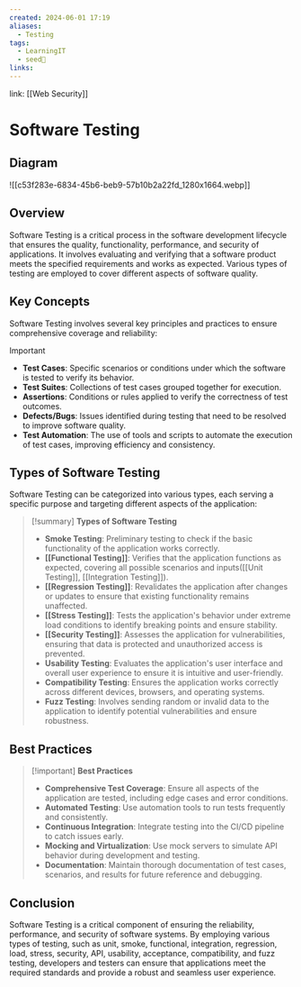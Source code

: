 ```yaml
---
created: 2024-06-01 17:19
aliases:
  - Testing
tags:
  - LearningIT
  - seed🌱
links:
---
```


link: [[Web Security]]

# Software Testing

## Diagram
![[c53f283e-6834-45b6-beb9-57b10b2a22fd_1280x1664.webp]]

## Overview

Software Testing is a critical process in the software development lifecycle that ensures the quality, functionality, performance, and security of applications. It involves evaluating and verifying that a software product meets the specified requirements and works as expected. Various types of testing are employed to cover different aspects of software quality.

## Key Concepts

Software Testing involves several key principles and practices to ensure comprehensive coverage and reliability:

> [!important]
> 
> - **Test Cases**: Specific scenarios or conditions under which the software is tested to verify its behavior.
> - **Test Suites**: Collections of test cases grouped together for execution.
> - **Assertions**: Conditions or rules applied to verify the correctness of test outcomes.
> - **Defects/Bugs**: Issues identified during testing that need to be resolved to improve software quality.
> - **Test Automation**: The use of tools and scripts to automate the execution of test cases, improving efficiency and consistency.

## Types of Software Testing

Software Testing can be categorized into various types, each serving a specific purpose and targeting different aspects of the application:

> [!summary] **Types of Software Testing**
> 
> - **Smoke Testing**: Preliminary testing to check if the basic functionality of the application works correctly.
> - **[[Functional Testing]]**: Verifies that the application functions as expected, covering all possible scenarios and inputs([[Unit Testing]], [[Integration Testing]]).
> - **[[Regression Testing]]**: Revalidates the application after changes or updates to ensure that existing functionality remains unaffected.
> - **[[Stress Testing]]**: Tests the application's behavior under extreme load conditions to identify breaking points and ensure stability.
> - **[[Security Testing]]**: Assesses the application for vulnerabilities, ensuring that data is protected and unauthorized access is prevented.
> - **Usability Testing**: Evaluates the application's user interface and overall user experience to ensure it is intuitive and user-friendly.
> - **Compatibility Testing**: Ensures the application works correctly across different devices, browsers, and operating systems.
> - **Fuzz Testing**: Involves sending random or invalid data to the application to identify potential vulnerabilities and ensure robustness.

## Best Practices

> [!important] **Best Practices**
> 
> - **Comprehensive Test Coverage**: Ensure all aspects of the application are tested, including edge cases and error conditions.
> - **Automated Testing**: Use automation tools to run tests frequently and consistently.
> - **Continuous Integration**: Integrate testing into the CI/CD pipeline to catch issues early.
> - **Mocking and Virtualization**: Use mock servers to simulate API behavior during development and testing.
> - **Documentation**: Maintain thorough documentation of test cases, scenarios, and results for future reference and debugging.

## Conclusion

Software Testing is a critical component of ensuring the reliability, performance, and security of software systems. By employing various types of testing, such as unit, smoke, functional, integration, regression, load, stress, security, API, usability, acceptance, compatibility, and fuzz testing, developers and testers can ensure that applications meet the required standards and provide a robust and seamless user experience.